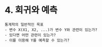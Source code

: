# 4. 회귀와 예측
```
통계학의 일반적인 목표
- 변수 X(X1, X2, ...)가 변수 Y와 관련이 있는가?
- 있다면 어떤 관련이 있는가?
- 이를 이용해 Y를 예측할 수 있는가?
```